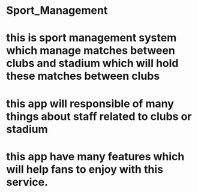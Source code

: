# Sport_Management
# this is sport management system which manage matches between clubs and stadium which will hold these matches between clubs
# this app will responsible of many things about staff related to clubs or stadium 
# this app have many features which will help fans to enjoy with this service. 
